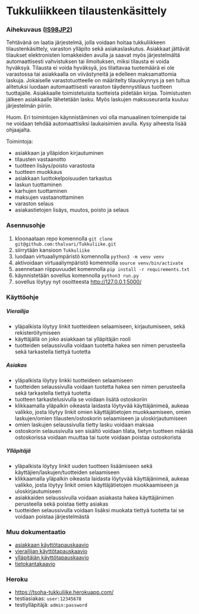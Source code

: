 # Tukkuliikkeen tilaustenkäsittely

### Aihekuvaus ([IS98JP2](https://advancedkittenry.github.io/suunnittelu_ja_tyoymparisto/aiheet/Tukkuliikkeen_tilaustenksittely.html))
Tehtävänä on laatia järjestelmä, jolla voidaan hoitaa tukkuliikkeen tilaustenkäsittely, varaston ylläpito sekä asiakaslaskutus. Asiakkaat jättävät tilaukset elektronisten lomakkeiden avulla ja saavat myös järjestelmältä automaattisesti vahvistuksen tai ilmoituksen, miksi tilausta ei voida hyväksyä. Tilausta ei voida hyväksyä, jos tilattavaa tuotemäärä ei ole varastossa tai asiakkaalla on viivästyneitä ja edelleen maksamattomia laskuja. Jokaiselle varastotuotteelle on määritelty tilauskynnys ja sen tultua alitetuksi luodaan automaattisesti varaston täydennystilaus tuotteen tuottajalle. Asiakkaalle toimistetuista tuotteista pidetään kirjaa. Toimistusten jälkeen asiakkaalle lähetetään lasku. Myös laskujen maksuseuranta kuuluu järjestelmän piiriin.

Huom. Eri toimintojen käynnistäminen voi olla manuaalinen toimenpide tai ne voidaan tehdää automaattisiksi laukaisimien avulla. Kysy aiheesta lisää ohjaajalta.

Toimintoja:

* asiakkaan ja ylläpidon kirjautuminen
* tilausten vastaanotto
* tuotteen lisäys/poisto varastosta
* tuotteen muokkaus
* asiakkaan luottokelpoisuuden tarkastus
* laskun tuottaminen
* karhujen tuottaminen
* maksujen vastaanottaminen
* varaston selaus
* asiakastietojen lisäys, muutos, poisto ja selaus

### Asennusohje
1. kloonaataan repo komennolla ```git clone git@github.com:thalvari/Tukkuliike.git```
2. siirrytään kansioon ```Tukkuliike```
3. luodaan virtuaaliympäristö komennolla ```python3 -m venv venv```
4. aktivoidaan virtuaaliympäristö komennolla ```source venv/bin/activate```
5. asennetaan riippuvuudet komennolla ```pip install -r requirements.txt```
6. käynnistetään sovellus komennolla ```python3 run.py```
7. sovellus löytyy nyt osoitteesta http://127.0.0.1:5000/

### Käyttöohje
##### Vierailija
* yläpalkista löytyy linkit tuotteideen selaamiseen, kirjautumiseen, sekä rekisteröitymiseen
* käyttäjällä on joko asiakkaan tai ylläpitäjän rooli
* tuotteiden selaussivulla voidaan tuotetta hakea sen nimen perusteella sekä tarkastella tiettyä tuotetta

##### Asiakas
* yläpalkista löytyy linkki tuotteideen selaamiseen
* tuotteiden selaussivulla voidaan tuotetta hakea sen nimen perusteella sekä tarkastella tiettyä tuotetta
* tuotteen tarkastelusivulla se voidaan lisätä ostoskoriin
* klikkaamalla yläpalkin oikeasta laidasta löytyvää käyttäjänimeä, aukeaa valikko, josta löytyy linkit omien käyttäjätietojen muokkaamiseen, omien laskujen/omien tilausten/ostoskorin selaamiseen ja uloskirjautumiseen
* omien laskujen selaussivulla tietty lasku voidaan maksaa
* ostoskorin selaussivulla sen sisältö voidaan tilata, tietyn tuotteen määrää ostoskorissa voidaan muuttaa tai tuote voidaan poistaa ostoskorista

##### Ylläpitäjä
* yläpalkista löytyy linkit uuden tuotteen lisäämiseen sekä käyttäjien/laskujen/tuotteiden selaamiseen
* klikkaamalla yläpalkin oikeasta laidasta löytyvää käyttäjänimeä, aukeaa valikko, josta löytyy linkit omien käyttäjätietojen muokkaamiseen ja uloskirjautumiseen
* asiakkaiden selaussivulla voidaan asiakasta hakea käyttäjänimen perusteella sekä poistaa tietty asiakas
* tuotteiden selaussivulla voidaan lisäksi muokata tiettyä tuotetta tai se voidaan poistaa järjestelmästä

### Muu dokumentaatio
* [asiakkaan käyttötapauskaavio](https://raw.githubusercontent.com/thalvari/Tukkuliike/master/documentation/asiakas_käyttötapauskaavio.jpg)
* [vierailijan käyttötapauskaavio](https://raw.githubusercontent.com/thalvari/Tukkuliike/master/documentation/vierailija_käyttötapauskaavio.jpg)
* [ylläpitäjän käyttötapauskaavio](https://raw.githubusercontent.com/thalvari/Tukkuliike/master/documentation/ylläpitäjä_käyttötapauskaavio.jpg)
* [tietokantakaavio](https://raw.githubusercontent.com/thalvari/Tukkuliike/master/documentation/tietokantakaavio.jpg)

### Heroku
* https://tsoha-tukkuliike.herokuapp.com/
* testiasiakas: ```user:12345678```
* testiylläpitäjä: ```admin:password```
